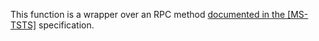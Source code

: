 This function is a wrapper over an RPC method [documented in the [MS-TSTS]](https://learn.microsoft.com/en-us/openspecs/windows_protocols/ms-tsts/3559bc19-8ca3-4bcf-842e-cf25f592dc1a) specification.
